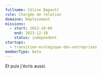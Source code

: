 ```yaml
---
fullname: Céline Bagault
role: Chargée de relation
domaine: Déploiement
missions:
  - start: 2023-10-09
    end: 2023-12-18
    status: independent
startups:
  - transition-ecologique-des-entreprises
memberType: beta
---
```


Et puis j'écris aussi.
